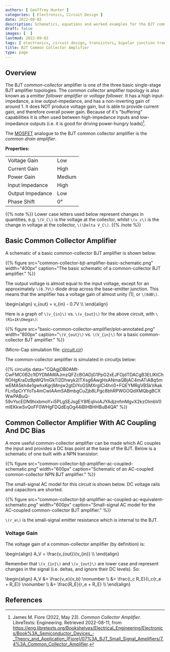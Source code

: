 ```yaml
---
authors: [ Geoffrey Hunter ]
categories: [ Electronics, Circuit Design ]
date: 2022-09-02
description: Schematics, equations and worked examples for the BJT common collector amplifier.
draft: false
images: [  ]
lastmod: 2022-09-02
tags: [ electronics, circuit design, transistors, bipolar junction transistors, BJTs, common collector amplifier, gain, NPN, PNP, current ]
title: BJT Common Collector Amplifier
type: page
---
```


## Overview

The BJT _common-collector_ amplifier is one of the three basic single-stage BJT amplifier topologies. The common collector amplifier topology is also known as a _emitter follower amplifier_ or _voltage follower_. It has a high input-impedance, a low output-impedance, and has a non-inverting gain of around 1. It does NOT produce voltage gain, but is able to provide current gain, and therefore overall power gain. Because of it's "buffering" capabilities it is often used between high-impedance inputs and low-impedance outputs (i.e. it is good for driving power-hungry loads)[^bib-libretexts-common-collector-amplifier].

The [MOSFET](/electronics/components/transistors/mosfets/) analogue to the BJT common collector amplifier is the _common drain amplifier_.

**Properties:**

<table>
  <tbody>
    <tr><td>Voltage Gain</td>       <td class="bad">Low</td></tr>
    <tr><td>Current Gain</td>       <td class="good">High</td></tr>
    <tr><td>Power Gain</td>         <td class="ok">Medium</td></tr>
    <tr><td>Input Impedance</td>    <td class="good">High</td></tr>
    <tr><td>Output Impedance</td>   <td class="good">Low</td></tr>    
    <tr><td>Phase Shift</td>        <td>0°</td></tr>
  </tbody>
</table>

{{% note %}}
Lower case letters used below represent changes in quantities, e.g. `\(V_C\)` is the voltage at the collector, whilst `\(v_c\)` is the change in voltage at the collector, `\(\Delta V_C\)`.
{{% /note %}}

## Basic Common Collector Amplifier

A schematic of a basic common-collector BJT amplifier is shown below:

{{% figure src="common-collector-bjt-amplifier-basic-schematic.png" width="400px" caption="The basic schematic of a common-collector BJT amplifier." %}}

The output voltage is almost equal to the input voltage, except for an approximately `\(0.7V\)` diode drop across the base-emitter junction. This means that the amplifier has a voltage gain of almost unity (1), or `\(0dB\)`.

<p>\begin{align}
v_{out} = v_{in} - 0.7V \\
\end{align}</p>

Here is a graph of `\(v_{in}\)` vs. `\(v_{out}\)` for the above circuit, with `\(R1=1k\Omega\)`:

{{% figure src="basic-common-collector-amplifier/plot-annotated.png" width="800px" caption="`\(V_{out}\)` vs. `\(V_{in}\)` for a basic common-collector BJT amplifier." %}}

(Micro-Cap simulation file: [circuit.cir](basic-common-collector-amplifier/circuit.cir))

The common-collector amplifier is simulated in circuitjs below:

{{% circuitjs data="CQAgjOB0AMt-CwFMC0B2c1IDYDMAWAJmzQFZcBOADjG1PpG2xEJFOjdTDACgB3ELlKtChfIOHgKraDzBpWQ1mGkTl2Dhwyk2ITXsg6AwgHsANmaQBjAC4mATiABq5mwEMA5kh4e1gwhxKgrjMmjw2gtDiYoGSMXrgICi4hri0+FQEYMRgVBSkVAakFLn5pCrYYoTs4mCwIAAmSABmbgCuZjb8LPgc8bhRPWGOQdXMQbgBCXWwPABuQ-59vYscEDN9hixbmoY+i5PLgSEJsgEY8fEqIiviAJYAdjznfmMgvX2kzOImbV0mIEKkwSvQoFF0WHgFDQdEqOg44iBIHBHHBuB4QA" %}}

## Common Collector Amplifier With AC Coupling And DC Bias

A more useful common-collector amplifier can be made which AC couples the input and provides a DC bias point at the base of the BJT. Below is a schematic of one built with a NPN transistor:

{{% figure src="common-collector-bjt-amplifier-ac-coupled-schematic.png" width="600px" caption="Schematic of an AC-coupled common-collector NPN BJT amplifier." %}}

The small-signal AC model for this circuit is shown below. DC voltage rails and capacitors are shorted.

{{% figure src="common-collector-bjt-amplifier-ac-coupled-ac-equivalent-schematic.png" width="600px" caption="Small-signal AC model for the AC-coupled common-collector BJT amplifier." %}}

`\(r_e\)` is the small-signal emitter resistance which is internal to the BJT.

### Voltage Gain

The voltage gain of a common-collector amplifier (by definition) is:

<p>\begin{align}
A_V = \frac{v_{out}}{v_{in}} \\
\end{align}</p>

Remember that `\(v_{in}\)` and `\(v_{out}\)` are lower case and represent changes in the signal (i.e. deltas, and ignore their DC levels). So:

<p>\begin{align}
A_V &= \frac{v_e}{v_b} \nonumber \\
    &= \frac{i_c R_E}{i_c(r_e + R_E)} \nonumber \\
    &= \frac{R_E}{r_e + R_E} \\
\end{align}</p>

## References

[^bib-libretexts-common-collector-amplifier]: James M. Fiore (2022, May 23). _Common Collector Amplifier_. LibreTexts: Engineering. Retrieved 2022-08-11, from https://eng.libretexts.org/Bookshelves/Electrical_Engineering/Electronics/Book%3A_Semiconductor_Devices_-_Theory_and_Application_(Fiore)/07%3A_BJT_Small_Signal_Amplifiers/7.4%3A_Common_Collector_Amplifier.